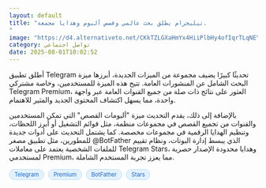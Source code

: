 ```yaml
---
layout: default
title: "تيليجرام يطلق بحث عالمي وقصص ألبوم وهدايا مجمعة.
"
image: "https://d4.alternativeto.net/CKkTZLGXaHmYx4HiiPlbHy4ofIqrTLqNEYF_eN8jWyw/rs:fill:1520:760:0/g:ce:0:0/YWJzOi8vZGlzdC9jb250ZW50LzE3NTQwNDI1NzI1NjcucG5n.png"
category: تواصل اجتماعي
date: 2025-08-01T10:02:52
---
```


أطلق تطبيق Telegram تحديثًا كبيرًا يضيف مجموعة من الميزات الجديدة، أبرزها ميزة البحث الشامل عن المنشورات العامة. تتيح هذه الميزة للمستخدمين، وخاصة مشتركي Telegram Premium، العثور على نتائج ذات صلة من جميع القنوات العامة عبر واجهة واحدة، مما يسهل اكتشاف المحتوى الجديد والمثير للاهتمام.

بالإضافة إلى ذلك، يقدم التحديث ميزة "ألبومات القصص" التي تمكن المستخدمين والقنوات من تجميع القصص في مجموعات منظمة، مثل قوائم التشغيل أو أبرز اللحظات، وتنظيم الهدايا الرقمية في مجموعات مخصصة. كما يشتمل التحديث على أدوات جديدة للمطورين، مثل تطبيق مصغر @BotFather الذي يبسط إدارة البوتات، ونظام تقييم للملفات الشخصية يعتمد على معاملات Telegram Stars، وهدايا محدودة الإصدار حصرية لمستخدمي Premium، مما يعزز تجربة المستخدم الشاملة.

<div style="margin-top:2px; margin-bottom:2px;"><a href="https://bidjadraft.github.io/?query=Telegram" style="background:#e3f2fd; color:#1565c0; font-size:80%; border-radius:12px; padding:3px 10px; margin:2px 4px 2px 0; display:inline-block; border:1px solid #bbdefb; text-decoration:none;">Telegram</a> <a href="https://bidjadraft.github.io/?query=Premium" style="background:#e3f2fd; color:#1565c0; font-size:80%; border-radius:12px; padding:3px 10px; margin:2px 4px 2px 0; display:inline-block; border:1px solid #bbdefb; text-decoration:none;">Premium</a> <a href="https://bidjadraft.github.io/?query=BotFather" style="background:#e3f2fd; color:#1565c0; font-size:80%; border-radius:12px; padding:3px 10px; margin:2px 4px 2px 0; display:inline-block; border:1px solid #bbdefb; text-decoration:none;">BotFather</a> <a href="https://bidjadraft.github.io/?query=Stars" style="background:#e3f2fd; color:#1565c0; font-size:80%; border-radius:12px; padding:3px 10px; margin:2px 4px 2px 0; display:inline-block; border:1px solid #bbdefb; text-decoration:none;">Stars</a></div><br><br>
